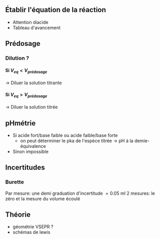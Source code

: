 ## Établir l'équation de la réaction
* Attention diacide
* Tableau d'avancement

## Prédosage
### Dilution ?
####  Si $V_{eq}<V_{prédosage}$
$\to$ Diluer la solution titrante
#### Si $V_{eq}>V_{prédosage}$
$\to$ Diluer la solution titrée
## pHmétrie
* Si acide fort/base faible ou acide faible/base forte
	* on peut déterminer le pka de l'espèce titrée $\to$ pH à la demie-équivalence
* Sinon impossible

## Incertitudes
### Burette
Par mesure: une demi graduation d'incertitude $=0.05$ ml
2 mesures: le zéro et la mesure du volume écoulé

## Théorie
* géométrie VSEPR ?
* schémas de lewis